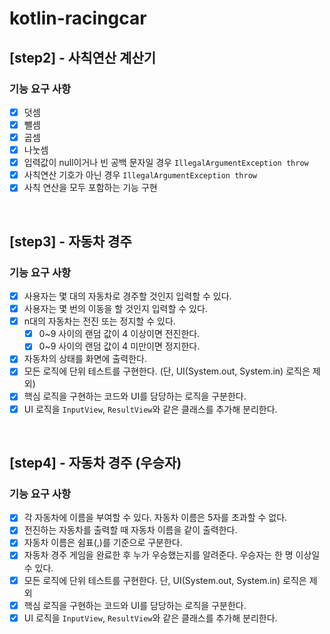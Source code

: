 # kotlin-racingcar

## [step2] - 사칙연산 계산기
### 기능 요구 사항
- [x] 덧셈
- [x] 뺄셈
- [x] 곱셈
- [x] 나눗셈
- [x] 입력값이 null이거나 빈 공백 문자일 경우 `IllegalArgumentException throw`
- [x] 사칙연산 기호가 아닌 경우 `IllegalArgumentException throw`
- [x] 사칙 연산을 모두 포함하는 기능 구현

<br>

## [step3] - 자동차 경주
### 기능 요구 사항
- [x] 사용자는 몇 대의 자동차로 경주할 것인지 입력할 수 있다.
- [x] 사용자는 몇 번의 이동을 할 것인지 입력할 수 있다.
- [x] n대의 자동차는 전진 또는 정지할 수 있다.
  - [x] 0~9 사이의 랜덤 값이 4 이상이면 전진한다.
  - [x] 0~9 사이의 랜덤 값이 4 미만이면 정지한다.
- [x] 자동차의 상태를 화면에 출력한다.
- [x] 모든 로직에 단위 테스트를 구현한다. (단, UI(System.out, System.in) 로직은 제외)
- [x] 핵심 로직을 구현하는 코드와 UI를 담당하는 로직을 구분한다.
- [x] UI 로직을 `InputView`, `ResultView`와 같은 클래스를 추가해 분리한다.

<br>

## [step4] - 자동차 경주 (우승자)
### 기능 요구 사항
- [x] 각 자동차에 이름을 부여할 수 있다. 자동차 이름은 5자를 초과할 수 없다.
- [x] 전진하는 자동차를 출력할 때 자동차 이름을 같이 출력한다.
- [x] 자동차 이름은 쉼표(,)를 기준으로 구분한다.
- [x] 자동차 경주 게임을 완료한 후 누가 우승했는지를 알려준다. 우승자는 한 명 이상일 수 있다.
- [x] 모든 로직에 단위 테스트를 구현한다. 단, UI(System.out, System.in) 로직은 제외
- [x] 핵심 로직을 구현하는 코드와 UI를 담당하는 로직을 구분한다.
- [x] UI 로직을 `InputView`, `ResultView`와 같은 클래스를 추가해 분리한다.
